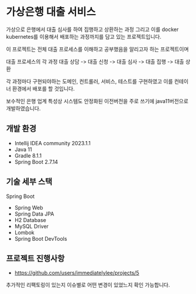 # 가상은행 대출 서비스

가상으로 은행에서 대출 심사를 하여 집행하고 상환하는 과정 그리고 이를 docker kubernetes를 이용해서 배포하는 과정까지를 담고 있는 프로젝트입니다.

이 프로젝트는 전체 대출 프로세스를 이해하고 공부했음을 알리고자 하는 프로젝트이며 

대출 프로세스의 각 과정 
대출 상담 -> 대출 신청 -> 대출 심사 -> 대출 집행 -> 대출 상환 

각 과정마다 구현되야하는 도메인, 컨트롤러, 서비스, 테스트를 구현하였고 이를 컨테이너 환경에서 배포를 할 것입니다. 

보수적인 은행 업계 특성상 시스템도 안정화된 이전버전을 주로 쓰기에 java11버전으로 개발하였습니다.

## 개발 환경

* Intellij IDEA community 2023.1.1 
* Java 11
* Gradle 8.1.1
* Spring Boot 2.7.14

## 기술 세부 스택

Spring Boot

* Spring Web
* Spring Data JPA
* H2 Database
* MySQL Driver
* Lombok
* Spring Boot DevTools


## 프로젝트 진행사항

* https://github.com/users/immediatelylee/projects/5

추가적인 리팩토링이 있는지 이슈별로 어떤 변경이 있었느지 확인 가능합니다.

